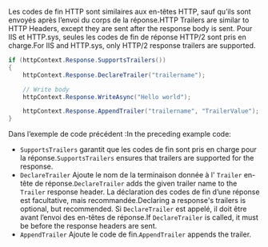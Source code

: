 <span data-ttu-id="fe6d7-101">Les codes de fin HTTP sont similaires aux en-têtes HTTP, sauf qu’ils sont envoyés après l’envoi du corps de la réponse.</span><span class="sxs-lookup"><span data-stu-id="fe6d7-101">HTTP Trailers are similar to HTTP Headers, except they are sent after the response body is sent.</span></span> <span data-ttu-id="fe6d7-102">Pour IIS et HTTP.sys, seules les codes de fin de réponse HTTP/2 sont pris en charge.</span><span class="sxs-lookup"><span data-stu-id="fe6d7-102">For IIS and HTTP.sys, only HTTP/2 response trailers are supported.</span></span>

```csharp
if (httpContext.Response.SupportsTrailers())
{
    httpContext.Response.DeclareTrailer("trailername"); 

    // Write body
    httpContext.Response.WriteAsync("Hello world");

    httpContext.Response.AppendTrailer("trailername", "TrailerValue");
}
```

<span data-ttu-id="fe6d7-103">Dans l’exemple de code précédent :</span><span class="sxs-lookup"><span data-stu-id="fe6d7-103">In the preceding example code:</span></span>

* <span data-ttu-id="fe6d7-104">`SupportsTrailers` garantit que les codes de fin sont pris en charge pour la réponse.</span><span class="sxs-lookup"><span data-stu-id="fe6d7-104">`SupportsTrailers` ensures that trailers are supported for the response.</span></span>
* <span data-ttu-id="fe6d7-105">`DeclareTrailer` Ajoute le nom de la terminaison donnée à l' `Trailer` en-tête de réponse.</span><span class="sxs-lookup"><span data-stu-id="fe6d7-105">`DeclareTrailer` adds the given trailer name to the `Trailer` response header.</span></span> <span data-ttu-id="fe6d7-106">La déclaration des codes de fin d’une réponse est facultative, mais recommandée.</span><span class="sxs-lookup"><span data-stu-id="fe6d7-106">Declaring a response's trailers is optional, but recommended.</span></span> <span data-ttu-id="fe6d7-107">Si `DeclareTrailer` est appelé, il doit être avant l’envoi des en-têtes de réponse.</span><span class="sxs-lookup"><span data-stu-id="fe6d7-107">If `DeclareTrailer` is called, it must be before the response headers are sent.</span></span>
* <span data-ttu-id="fe6d7-108">`AppendTrailer` Ajoute le code de fin.</span><span class="sxs-lookup"><span data-stu-id="fe6d7-108">`AppendTrailer` appends the trailer.</span></span>
